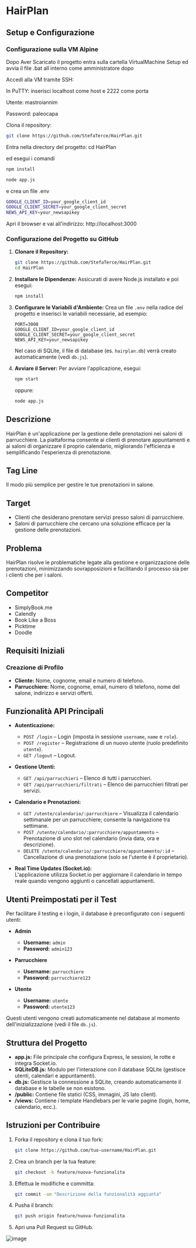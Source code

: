 # HairPlan
## Setup e Configurazione

### Configurazione sulla VM Alpine
Dopo Aver Scaricato il progetto entra sulla cartella VirtualMachine Setup ed avvia il file .bat all interno come amministratore
dopo

Accedi alla VM tramite SSH:

In PuTTY: inserisci localhost come host e 2222 come porta

Utente: mastroiannim

Password: paleocapa

Clona il repository: 
   ```bash
git clone https://github.com/StefaTerce/HairPlan.git
   ```
Entra nella directory del progetto: cd HairPlan

ed esegui i comandi
   ```bash
npm install

node app.js
   ```

e crea un file .env
```bash
GOOGLE_CLIENT_ID=your_google_client_id
GOOGLE_CLIENT_SECRET=your_google_client_secret
NEWS_API_KEY=your_newsapikey
```
Apri il browser e vai all'indirizzo: http://localhost:3000

### Configurazione del Progetto su GitHub

1. **Clonare il Repository:**
   ```bash
   git clone https://github.com/StefaTerce/HairPlan.git
   cd HairPlan

2. **Installare le Dipendenze:**
   Assicurati di avere Node.js installato e poi esegui:
   ```bash
   npm install
   ```

3. **Configurare le Variabili d'Ambiente:**
   Crea un file `.env` nella radice del progetto e inserisci le variabili necessarie, ad esempio:
   ```env
   PORT=3000
   GOOGLE_CLIENT_ID=your_google_client_id
   GOOGLE_CLIENT_SECRET=your_google_client_secret
   NEWS_API_KEY=your_newsapikey
   ```
   Nel caso di SQLite, il file di database (es. `hairplan.db`) verrà creato automaticamente (vedi `db.js`).

4. **Avviare il Server:**
   Per avviare l'applicazione, esegui:
   ```bash
   npm start
   ```
   oppure:
   ```bash
   node app.js
   ```

## Descrizione

HairPlan è un'applicazione per la gestione delle prenotazioni nei saloni di parrucchiere. La piattaforma consente ai clienti di prenotare appuntamenti e ai saloni di organizzare il proprio calendario, migliorando l'efficienza e semplificando l'esperienza di prenotazione.

## Tag Line

Il modo più semplice per gestire le tue prenotazioni in salone.

## Target

- Clienti che desiderano prenotare servizi presso saloni di parrucchiere.
- Saloni di parrucchiere che cercano una soluzione efficace per la gestione delle prenotazioni.

## Problema

HairPlan risolve le problematiche legate alla gestione e organizzazione delle prenotazioni, minimizzando sovrapposizioni e facilitando il processo sia per i clienti che per i saloni.

## Competitor

- SimplyBook.me  
- Calendly  
- Book Like a Boss  
- Picktime  
- Doodle

## Requisiti Iniziali

### Creazione di Profilo

- **Cliente:** Nome, cognome, email e numero di telefono.
- **Parrucchiere:** Nome, cognome, email, numero di telefono, nome del salone, indirizzo e servizi offerti.

## Funzionalità API Principali

- **Autenticazione:**  
  - `POST /login` – Login (imposta in sessione `username`, `name` e `role`).
  - `POST /register` – Registrazione di un nuovo utente (ruolo predefinito `utente`).
  - `GET /logout` – Logout.

- **Gestione Utenti:**  
  - `GET /api/parrucchieri` – Elenco di tutti i parrucchieri.
  - `GET /api/parrucchieri/filtrati` – Elenco dei parrucchieri filtrati per servizi.

- **Calendario e Prenotazioni:**  
  - `GET /utente/calendario/:parrucchiere` – Visualizza il calendario settimanale per un parrucchiere; consente la navigazione tra settimane.
  - `POST /utente/calendario/:parrucchiere/appuntamento` – Prenotazione di uno slot nel calendario (invia data, ora e descrizione).
  - `DELETE /utente/calendario/:parrucchiere/appuntamento/:id` – Cancellazione di una prenotazione (solo se l'utente è il proprietario).

- **Real Time Updates (Socket.io):**  
  L'applicazione utilizza Socket.io per aggiornare il calendario in tempo reale quando vengono aggiunti o cancellati appuntamenti.

## Utenti Preimpostati per il Test

Per facilitare il testing e i login, il database è preconfigurato con i seguenti utenti:

- **Admin**  
  - **Username:** `admin`  
  - **Password:** `admin123`

- **Parrucchiere**  
  - **Username:** `parrucchiere`  
  - **Password:** `parrucchiere123`

- **Utente**  
  - **Username:** `utente`  
  - **Password:** `utente123`

Questi utenti vengono creati automaticamente nel database al momento dell'inizializzazione (vedi il file `db.js`).


## Struttura del Progetto

- **app.js:** File principale che configura Express, le sessioni, le rotte e integra Socket.io.
- **SQLiteDB.js:** Modulo per l'interazione con il database SQLite (gestisce utenti, calendari e appuntamenti).
- **db.js:** Gestisce la connessione a SQLite, creando automaticamente il database e le tabelle se non esistono.
- **/public:** Contiene file statici (CSS, immagini, JS lato client).
- **/views:** Contiene i template Handlebars per le varie pagine (login, home, calendario, ecc.).

## Istruzioni per Contribuire

1. Forka il repository e clona il tuo fork:
   ```bash
   git clone https://github.com/tuo-username/HairPlan.git
   ```
2. Crea un branch per la tua feature:
   ```bash
   git checkout -b feature/nuova-funzionalita
   ```
3. Effettua le modifiche e committa:
   ```bash
   git commit -am "Descrizione della funzionalità aggiunta"
   ```
4. Pusha il branch:
   ```bash
   git push origin feature/nuova-funzionalita
   ```
5. Apri una Pull Request su GitHub.

![image](https://github.com/user-attachments/assets/633bd888-184d-41fe-a3e4-a8ec84c2789b)



